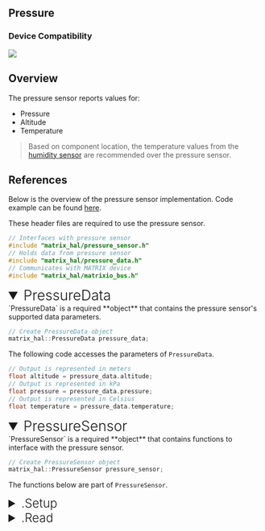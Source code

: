 <h2 style="padding-top:0">Pressure</h2>

### Device Compatibility
<img class="creator-compatibility-icon" src="../../img/creator-icon.svg">

## Overview

The pressure sensor reports values for:

* Pressure
* Altitude
* Temperature

>Based on component location, the temperature values from the [humidity sensor](./humidity) are recommended over the pressure sensor.

## References

Below is the overview of the pressure sensor implementation. Code example can be found [here](/matrix-hal/examples/pressure).

These header files are required to use the pressure sensor.

```c++
// Interfaces with pressure sensor
#include "matrix_hal/pressure_sensor.h"
// Holds data from pressure sensor
#include "matrix_hal/pressure_data.h"
// Communicates with MATRIX device
#include "matrix_hal/matrixio_bus.h"
```

<details open>
<summary style="font-size: 1.75rem; font-weight: 300;">PressureData</summary>
`PressureData` is a required **object** that contains the pressure sensor's supported data parameters.

```c++
// Create PressureData object
matrix_hal::PressureData pressure_data;
```

The following code accesses the parameters of `PressureData`.

```c++
// Output is represented in meters
float altitude = pressure_data.altitude;
// Output is represented in kPa
float pressure = pressure_data.pressure;
// Output is represented in Celsius
float temperature = pressure_data.temperature;
```
</details>

<details open>
<summary style="font-size: 1.75rem; font-weight: 300;">PressureSensor</summary>
`PressureSensor` is a required **object** that contains functions to interface with the pressure sensor.

```c++
// Create PressureSensor object
matrix_hal::PressureSensor pressure_sensor;
```
The functions below are part of `PressureSensor`.

<details>
<summary style="font-size: 1.5rem; font-weight: 300;">.Setup</summary>
`Setup` is a **function** that takes a `MatrixIOBus` object as a parameter and sets that object as the bus to use for communicating with MATRIX device.

```c++
// Function declaration in header file
void Setup(MatrixIOBus *bus);
```

```c++
// Set pressure_sensor to use MatrixIOBus bus
pressure_sensor.Setup(&bus);
```
</details>

<details>
<summary style="font-size: 1.5rem; font-weight: 300;">.Read</summary>
`Read` is a **function** that takes a `PressureData` object as a parameter and writes the current pressure sensor data into the `PressureData` object.

```c++
// Function declaration in header file
bool Read(PressureData *data);
```

```c++
// Overwrites pressure_data with new data from pressure sensor
pressure_sensor.Read(&pressure_data);
```
</details>
</details>